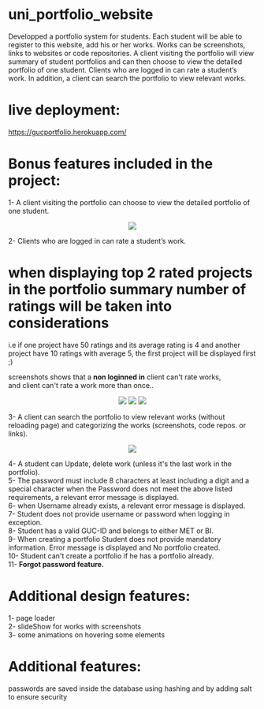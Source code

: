 # uni_portfolio_website
Developped a portfolio system for students. Each student will be able to register to this website, add his or her works. Works can be screenshots, links to websites or code repositories. A client visiting the portfolio will view summary of student portfolios and can then choose to view the detailed portfolio of one student. Clients who are logged in can rate a student’s work. In addition, a client can search the portfolio to view relevant works.

# live deployment: 
<a href="https://gucportfolio.herokuapp.com/">https://gucportfolio.herokuapp.com/</a>

# Bonus features included in the project:

1- A client visiting the portfolio can choose to view the detailed portfolio of one student.
<p align="center">
  <img src="https://i.imgur.com/213cy5kr.png" />
</p>

2- Clients who are logged in can rate a student’s work.
# when displaying top 2 rated projects in the portfolio summary number of ratings will be taken into considerations
i.e if one project have 50 ratings and its average rating is 4 and another project have 10 ratings with average 5, the first project will be displayed first ;) <br>

screenshots shows that a <strong>non loginned in</strong> client can't rate works, <br>
and client can't rate a work more than once..

<p align="center">
  
  <img src="http://i.imgur.com/zQs3ZYn.png" />
  <img src="http://i.imgur.com/4VBseED.png" />
  <img src="http://i.imgur.com/D7VeEDy.png" />
 
</p>
3- A client can search the portfolio to view relevant works (without reloading page) and categorizing the works (screenshots, code repos. or links).
<p align="center">
  <img src="http://i.imgur.com/SC46lgN.png" />
</p>

4- A student can Update, delete work (unless it's the last work in the portfolio).<br>
5- The password must include 8 characters at least including a digit and a special character when the Password does not meet the above listed requirements, a relevant error message is displayed.<br>
6- when Username already exists, a relevant error message is displayed.<br>
7- Student does not provide username or password when logging in exception. <br>
8- Student has a valid GUC-ID and belongs to either MET or BI. <br>
9- When creating a portfolio Student does not provide mandatory information. Error message is displayed and No portfolio created.<br>
10- Student can't create a portfolio if he has a portfolio already. <br>
11- <strong>Forgot password feature.</strong>

# Additional design features:
1- page loader <br>
2- slideShow for works with screenshots <br>
3- some animations on hovering some elements <br>

# Additional features:
passwords are saved inside the database using hashing and by adding salt to ensure security

